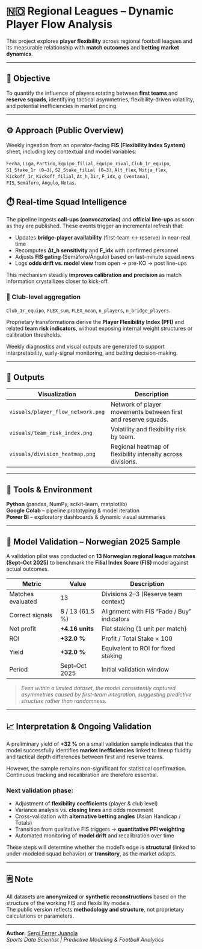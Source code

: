 # 🇳🇴 Regional Leagues – Dynamic Player Flow Analysis  

This project explores **player flexibility** across regional football leagues and its measurable relationship with **match outcomes** and **betting market dynamics**.

---

## 🎯 Objective  
To quantify the influence of players rotating between **first teams** and **reserve squads**, identifying tactical asymmetries, flexibility-driven volatility, and potential inefficiencies in market pricing.

---

## ⚙️ Approach (Public Overview)  

Weekly ingestion from an operator-facing **FIS (Flexibility Index System)** sheet, including key contextual and model variables:

`Fecha`, `Liga`, `Partido`, `Equipo_filial`, `Equipo_rival`, `Club_1r_equipo`,  
`S1_Stake_1r (0–3)`, `S2_Stake_filial (0–3)`, `Alt_flex`, `Mitja_flex`,  
`Kickoff_1r`, `Kickoff_filial`, `Δt_h`, `Dir`, `F_idx`, `g (ventana)`,  
`FIS`, `Semáforo`, `Ángulo`, `Notas`.

## ⏱️ Real-time Squad Intelligence

The pipeline ingests **call-ups (convocatorias)** and **official line-ups** as soon as they are published. These events trigger an incremental refresh that:

- Updates **bridge-player availability** (first-team ↔ reserve) in near-real time
- Recomputes **Δt_h sensitivity** and **F_idx** with confirmed personnel
- Adjusts **FIS gating** (Semáforo/Ángulo) based on last-minute squad news
- Logs **odds drift vs. model view** from open → pre-KO → post line-ups

This mechanism steadily **improves calibration and precision** as match information crystallizes closer to kick-off.

### 🔹 Club-level aggregation  
`Club_1r_equipo`, `FLEX_sum`, `FLEX_mean`, `n_players`, `n_bridge_players`.

Proprietary transformations derive the **Player Flexibility Index (PFI)** and related **team risk indicators**, without exposing internal weight structures or calibration thresholds.

Weekly diagnostics and visual outputs are generated to support interpretability, early-signal monitoring, and betting decision-making.

---

## 🧩 Outputs  

| Visualization | Description |
|---------------|-------------|
| `visuals/player_flow_network.png` | Network of player movements between first and reserve squads. |
| `visuals/team_risk_index.png` | Volatility and flexibility risk by team. |
| `visuals/division_heatmap.png` | Regional heatmap of flexibility intensity across divisions. |

---

## 🧠 Tools & Environment  

**Python** (pandas, NumPy, scikit-learn, matplotlib)  
**Google Colab** – pipeline prototyping & model iteration  
**Power BI** – exploratory dashboards & dynamic visual summaries  

---

## 🧮 Model Validation – Norwegian 2025 Sample  

A validation pilot was conducted on **13 Norwegian regional league matches (Sept–Oct 2025)** to benchmark the **Filial Index Score (FIS)** model against actual outcomes.

| Metric | Value | Description |
|--------|--------|-------------|
| Matches evaluated | 13 | Divisions 2–3 (Reserve team context) |
| Correct signals | 8 / 13 (61.5 %) | Alignment with FIS “Fade / Buy” indicators |
| Net profit | **+4.16 units** | Flat staking (1 unit per match) |
| ROI | **+32.0 %** | Profit / Total Stake × 100 |
| Yield | **+32.0 %** | Equivalent to ROI for fixed staking |
| Period | Sept–Oct 2025 | Initial validation window |

> *Even within a limited dataset, the model consistently captured asymmetries caused by first-team integration, suggesting predictive structure rather than randomness.*

---

## 📈 Interpretation & Ongoing Validation  

A preliminary yield of **+32 %** on a small validation sample indicates that the model successfully identifies **market inefficiencies** linked to lineup fluidity and tactical depth differences between first and reserve teams.  

However, the sample remains non-significant for statistical confirmation.  
Continuous tracking and recalibration are therefore essential.

### Next validation phase:
- Adjustment of **flexibility coefficients** (player & club level)  
- Variance analysis vs. **closing lines** and odds movement  
- Cross-validation with **alternative betting angles** (Asian Handicap / Totals)  
- Transition from qualitative FIS triggers → **quantitative PFI weighting**  
- Automated monitoring of **model drift** and recalibration over time  

These steps will determine whether the model’s edge is **structural** (linked to under-modeled squad behavior) or **transitory**, as the market adapts.

---

## 🗒️ Note  

All datasets are **anonymized** or **synthetic reconstructions** based on the structure of the working FIS and flexibility models.  
The public version reflects **methodology and structure**, not proprietary calculations or parameters.

---

**Author:** [Sergi Ferrer Juanola](https://github.com/Sergi232)  
*Sports Data Scientist | Predictive Modeling & Football Analytics*
